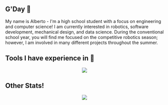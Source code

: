 <h2>G'Day 👋</h2>

<p>My name is Alberto - I'm a high school student with a focus on engineering and computer science! I am currently interested in robotics, software development, mechanical design, and data science. During the conventional school year, you will find me focused on the competitive robotics season; however, I am involved in many different projects throughout the summer.</p>

<h2>Tools I have experience in 🔨</h2>

<p align="center">
  <a href="https://skillicons.dev">
    <img src="https://skillicons.dev/icons?i=androidstudio,arduino,blender,cpp,figma,git,java,kotlin,linux,opencv,py,pycharm,raspberrypi,sklearn,vscode,windows&theme=dark&perline=16" />
  </a>
</p>

<h2>Other Stats!</h2>

<div align=center>
  <img class="img" src="https://github-readme-stats.vercel.app/api/top-langs/?username=Neplooo&layout=compact&theme=blueberry&count_private=true&hide_border=true" />
</div>
